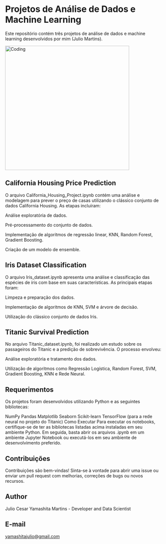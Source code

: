 # Projetos de Análise de Dados e Machine Learning
Este repositório contém três projetos de análise de dados e machine learning desenvolvidos por mim (Julio Martins).

<img align="center" alt="Coding" width="400" src="https://25.media.tumblr.com/tumblr_m1vbheg5f01rqsh2vo1_500.gif">

## California Housing Price Prediction
O arquivo California_Housing_Project.ipynb contém uma análise e modelagem para prever o preço de casas utilizando o clássico conjunto de dados California Housing. As etapas incluíram:

Análise exploratória de dados.

Pré-processamento do conjunto de dados.

Implementação de algoritmos de regressão linear, KNN, Random Forest, Gradient Boosting.

Criação de um modelo de ensemble.

## Iris Dataset Classification
O arquivo Iris_dataset.ipynb apresenta uma análise e classificação das espécies de íris com base em suas características. As principais etapas foram:

Limpeza e preparação dos dados.

Implementação de algoritmos de KNN, SVM e árvore de decisão.

Utilização do clássico conjunto de dados Iris.

## Titanic Survival Prediction
No arquivo Titanic_dataset.ipynb, foi realizado um estudo sobre os passageiros do Titanic e a predição de sobrevivência. O processo envolveu:

Análise exploratória e tratamento dos dados.

Utilização de algoritmos como Regressão Logística, Random Forest, SVM, Gradient Boosting, KNN e Rede Neural.

## Requerimentos
Os projetos foram desenvolvidos utilizando Python e as seguintes bibliotecas:

NumPy
Pandas
Matplotlib
Seaborn
Scikit-learn
TensorFlow (para a rede neural no projeto do Titanic)
Como Executar
Para executar os notebooks, certifique-se de ter as bibliotecas listadas acima instaladas em seu ambiente Python. Em seguida, basta abrir os arquivos .ipynb em um ambiente Jupyter Notebook ou executá-los em seu ambiente de desenvolvimento preferido.

## Contribuições
Contribuições são bem-vindas! Sinta-se à vontade para abrir uma issue ou enviar um pull request com melhorias, correções de bugs ou novos recursos.

## Author
Julio Cesar Yamashita Martins - Developer and Data Scientist

## E-mail
yamashitajulio@gmail.com
